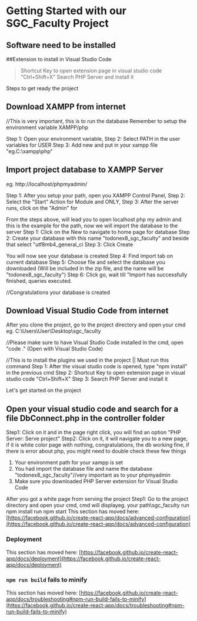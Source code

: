 # Getting Started with our SGC_Faculty Project

## Software need to be installed
<Visual Studio Code>
<XAMPP>

##Extension to install in Visual Studio Code
> Shortcut Key to open extension page in visual studio code "Ctrl+Shift+X"
Search PHP Server and install it

Steps to get ready the project
## Download XAMPP from internet

//This is very important, this is to run the database
Remember to setup the environment variable XAMPP/php

Step 1: Open your environment variable,
Step 2: Select PATH in the user variables for USER
Step 3: Add new and put in your xampp file "eg.C:\xampp\php"

## Import project database to XAMPP Server
eg. http://localhost/phpmyadmin/

Step 1: After you setup your path, open you XAMPP Control Panel,
Step 2: Select the "Start" Action for Module <Apache> and <MYSQL> ONLY,
Step 3: After the server runs, click on the "Admin" for <MYSQL>

From the steps above, will lead you to open localhost php my admin and this is the example for the path, now we will import the database to the server
Step 1: Click on the New to navigate to home page for database
Step 2: Create your database with this name "todonex8_sgc_faculty" and beside that select "utf8mb4_general_ci
Step 3: Click Create

You will now see your database is created
Step 4: Find import tab on current database
Step 5: Choose file and select the database you downloaded (Will be included in the zip file, and the name will be "todonex8_sgc_faculty")
Step 6: Click go, wait till "Import has successfully finished, queries executed.

//Congratulations your database is created 

## Download Visual Studio Code from internet
After you clone the project, go to the project directory and open your cmd
eg. C:\Users\User\Desktop\sgc_faculty 

//Please make sure to have Visual Studio Code installed
In the cmd, open "code ."
(Open with Visual Studio Code)

//This is to install the plugins we used in the project || Must run this command
Step 1: After the visual studio code is opened, type "npm install" in the previous cmd 
Step 2: Shortcut Key to open extension page in visual studio code "Ctrl+Shift+X"
Step 3: Search PHP Server and install it

Let's get started on the project
## Open your visual studio code and search for a file DbConnect.php in the controller folder
Step1: Click on it and in the page right click, you will find an option "PHP Server: Serve project"
Step2: Click on it, it will navigate you to a new page, if it is white color page with nothing, congratulations, the db working fine, 
if there is error about php, you might need to double check these few things
1. Your environment path for your xampp is set
2. You had import the database file and name the database "todonex8_sgc_faculty"//very important as to your phpmyadmin 
3. Make sure you downloaded PHP Server extension for Visual Studio Code 

After you got a white page from serving the project
Step1: Go to the project directory and open your cmd, cmd will displayeg. your path\sgc_faculty 
run npm install
run npm start
This section has moved here: [https://facebook.github.io/create-react-app/docs/advanced-configuration](https://facebook.github.io/create-react-app/docs/advanced-configuration)

### Deployment

This section has moved here: [https://facebook.github.io/create-react-app/docs/deployment](https://facebook.github.io/create-react-app/docs/deployment)

### `npm run build` fails to minify

This section has moved here: [https://facebook.github.io/create-react-app/docs/troubleshooting#npm-run-build-fails-to-minify](https://facebook.github.io/create-react-app/docs/troubleshooting#npm-run-build-fails-to-minify)
